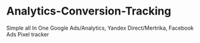 # Analytics-Conversion-Tracking
Simple all In One Google Ads/Analytics, Yandex Direct/Mertrika, Facebook Ads Pixel tracker
